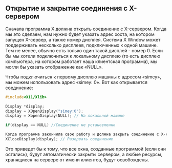 ## Открытие и закрытие соединения с X-сервером

Сначала программа X должна открыть соединение с X-сервером. Когда мы это сделаем, нам нужно будет указать адрес хоста, на котором запущен X-сервер, а также номер дисплея. Система X Window может поддерживать несколько дисплеев, подключенных к одной машине. Тем не менее, обычно есть только один такой дисплей - номер 0. Если бы мы хотели подключиться к локальному дисплею (то есть дисплею компьютера, на котором работает наша клиентская программа), мы могли бы указать отображение как «NULL». 

Чтобы подключиться к первому дисплею машины с адресом «simey», мы можем использовать адрес «simey: 0». Вот как открывается соединение:
```C++
#include<X11/Xlib>

Display *display;
display = XOpenDisplay("simey:0");
display = XopenDisplay(NULL); // На локальной машине

if(display == NULL) //Соединение не установленно

Когда программа закончила свою работу и должна закрыть соединение с X-сервером, она делает:
XCloseDisplay(display); // Разорвать соединение
```

Это приведет бы к тому, что все окна, созданные программой (если они остались), будут автоматически закрыты сервером, а любые ресурсы, хранящиеся на сервере от имени клиентов, будут освобождены.
